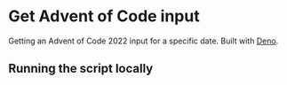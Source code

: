 # Get Advent of Code input

Getting an Advent of Code 2022 input for a specific date. Built with [Deno](https://deno.land).

## Running the script locally

